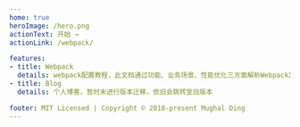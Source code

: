 ```yaml
---
home: true
heroImage: /hero.png
actionText: 开始 →
actionLink: /webpack/

features:
- title: Webpack
  details: webpack配置教程，此文档通过功能、业务场景、性能优化三方面解析Webpack3
- title: Blog
  details: 个人博客，暂时未进行版本迁移，依旧会跳转至旧版本

footer: MIT Licensed | Copyright © 2018-present Mughal Ding
---
```

